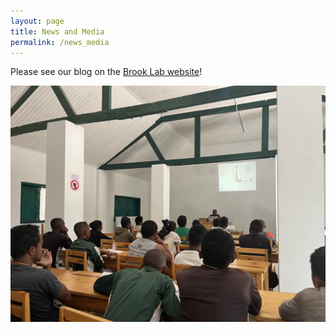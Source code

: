 ```yaml
---
layout: page
title: News and Media
permalink: /news_media
---
```


Please see our blog on the [Brook Lab website](http://brooklab.org/news)!

<img src="/assets/ekipa presentation.jpeg" class="presentation" />